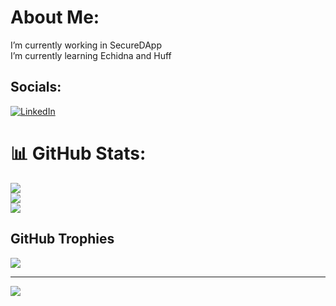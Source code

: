 # About Me:
I’m currently working in SecureDApp<br> I’m currently learning Echidna and Huff  


## Socials:
[![LinkedIn](https://img.shields.io/badge/LinkedIn-%230077B5.svg?logo=linkedin&logoColor=white)](https://linkedin.com/in/alisha-bandyopadhyay) 

# 📊 GitHub Stats:
![](https://github-readme-stats.vercel.app/api?username=KatrixReloaded&theme=dark&hide_border=false&include_all_commits=true&count_private=true)<br/>
![](https://github-readme-streak-stats.herokuapp.com/?user=KatrixReloaded&theme=dark&hide_border=false)<br/>
![](https://github-readme-stats.vercel.app/api/top-langs/?username=KatrixReloaded&theme=dark&hide_border=false&include_all_commits=true&count_private=true&layout=compact)

## GitHub Trophies
![](https://github-profile-trophy.vercel.app/?username=KatrixReloaded&theme=juicyfresh&no-frame=false&no-bg=true&margin-w=4)

---
[![](https://visitcount.itsvg.in/api?id=KatrixReloaded&icon=0&color=0)](https://visitcount.itsvg.in)  

